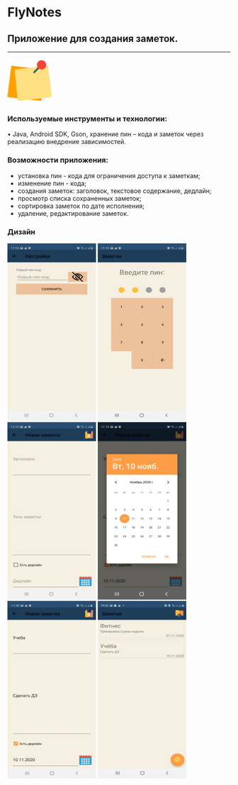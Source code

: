 # FlyNotes
## Приложение для создания заметок.

---
<img src="https://github.com/katerinavp/FlyNotes/blob/master/images/post-it.png" width="100" height="100">   

### Используемые инструменты и технологии:  

• Java, Android SDK, Gson, хранение пин – кода и заметок через реализацию внедрение зависимостей.  

### Возможности приложения:

- установка пин - кода для ограничения доступа к заметкам;
- изменение пин - кода;
- создания заметок: заголовок, текстовое содержание, дедлайн;
- просмотр списка сохраненных заметок;
- сортировка заметок по дате исполнения;
- удаление, редактирование заметок.

### Дизайн

<img src="https://github.com/katerinavp/FlyNotes/blob/master/images/1.jpg" width="200" height="400"> <img src="https://github.com/katerinavp/FlyNotes/blob/master/images/3.jpg" width="200" height="400"> <img src="https://github.com/katerinavp/FlyNotes/blob/master/images/4.jpg" width="200" height="400"> <img src="https://github.com/katerinavp/FlyNotes/blob/master/images/5.jpg" width="200" height="400"> 
<img src="https://github.com/katerinavp/FlyNotes/blob/master/images/6.jpg" width="200" height="400">
<img src="https://github.com/katerinavp/FlyNotes/blob/master/images/7_Notes.jpg" width="200" height="400">
